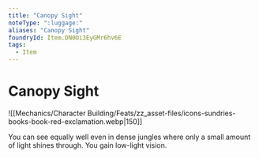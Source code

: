 ```yaml
---
title: "Canopy Sight"
noteType: ":luggage:"
aliases: "Canopy Sight"
foundryId: Item.DN0Oi3EyGMr6hv6E
tags:
  - Item
---
```


# Canopy Sight
![[Mechanics/Character Building/Feats/zz_asset-files/icons-sundries-books-book-red-exclamation.webp|150]]

You can see equally well even in dense jungles where only a small amount of light shines through. You gain low-light vision.
